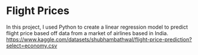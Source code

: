 # Flight Prices
In this project, I used Python to create a linear regression model to predict flight price based off data from a market of airlines based in India.
https://www.kaggle.com/datasets/shubhambathwal/flight-price-prediction?select=economy.csv
